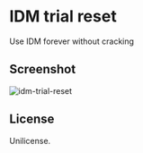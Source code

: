 # IDM trial reset

Use IDM forever without cracking

## Screenshot

![idm-trial-reset](https://i.imgur.com/xUGaHMK.gif)


## License

Unilicense.
